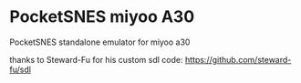 # PocketSNES miyoo A30
PocketSNES standalone emulator for miyoo a30

thanks to Steward-Fu for his custom sdl code:
https://github.com/steward-fu/sdl